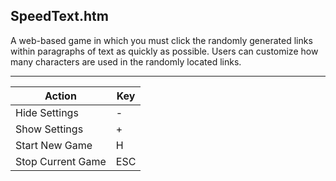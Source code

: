 SpeedText.htm
-------------

A web-based game in which you must click the randomly generated links within paragraphs of text as quickly as possible. Users can customize how many characters are used in the randomly located links.

---

Action            | Key
------------------|----
Hide Settings     | -
Show Settings     | +
Start New Game    | H
Stop Current Game | ESC
